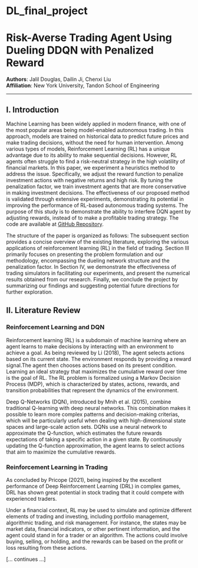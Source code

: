 # DL_final_project
# Risk-Averse Trading Agent Using Dueling DDQN with Penalized Reward

**Authors**: Jalil Douglas, Dailin Ji, Chenxi Liu  
**Affiliation**: New York University, Tandon School of Engineering

---

## I. Introduction

Machine Learning has been widely applied in modern finance, with one of the most popular areas being model-enabled autonomous trading. In this approach, models are trained on historical data to predict future prices and make trading decisions, without the need for human intervention. Among various types of models, Reinforcement Learning (RL) has a unique advantage due to its ability to make sequential decisions. However, RL agents often struggle to find a risk-neutral strategy in the high volatility of financial markets. In this paper, we experiment a heuristics method to address the issue. Specifically, we adjust the reward function to penalize investment actions with negative returns and high risk. By tuning the penalization factor, we train investment agents that are more conservative in making investment decisions. The effectiveness of our proposed method is validated through extensive experiments, demonstrating its potential in improving the performance of RL-based autonomous trading systems. The purpose of this study is to demonstrate the ability to interfere DQN agent by adjusting rewards, instead of to make a profitable trading strategy. The code are available at [GitHub Repository](https://github.com/cl6530/DLfinalproject).

The structure of the paper is organized as follows: The subsequent section provides a concise overview of the existing literature, exploring the various applications of reinforcement learning (RL) in the field of trading. Section III primarily focuses on presenting the problem formulation and our methodology, encompassing the dueling network structure and the penalization factor. In Section IV, we demonstrate the effectiveness of trading simulators in facilitating our experiments, and present the numerical results obtained from our research. Finally, we conclude the project by summarizing our findings and suggesting potential future directions for further exploration.

## II. Literature Review

### Reinforcement Learning and DQN

Reinforcement learning (RL) is a subdomain of machine learning where an agent learns to make decisions by interacting with an environment to achieve a goal. As being reviewed by Li (2018), The agent selects actions based on its current state. The environment responds by providing a reward signal.The agent then chooses actions based on its present condition. Learning an ideal strategy that maximizes the cumulative reward over time is the goal of RL. The RL problem is formalized using a Markov Decision Process (MDP), which is characterized by states, actions, rewards, and transition probabilities that represent the dynamics of the environment.

Deep Q-Networks (DQN), introduced by Mnih et al. (2015), combine traditional Q-learning with deep neural networks. This combination makes it possible to learn more complex patterns and decision-making criterias, which will be particularly useful when dealing with high-dimensional state spaces and large-scale action sets. DQNs use a neural network to approximate the Q-function, which estimates the future rewards expectations of taking a specific action in a given state. By continuously updating the Q-function approximation, the agent learns to select actions that aim to maximize the cumulative rewards.

### Reinforcement Learning in Trading

As concluded by Pricope (2021), being inspired by the excellent performance of Deep Reinforcement Learning (DRL) in complex games, DRL has shown great potential in stock trading that it could compete with experienced traders.

Under a financial context, RL may be used to simulate and optimize different elements of trading and investing, including portfolio management, algorithmic trading, and risk management. For instance, the states may be market data, financial indicators, or other pertinent information, and the agent could stand in for a trader or an algorithm. The actions could involve buying, selling, or holding, and the rewards can be based on the profit or loss resulting from these actions.

[... continues ...]

